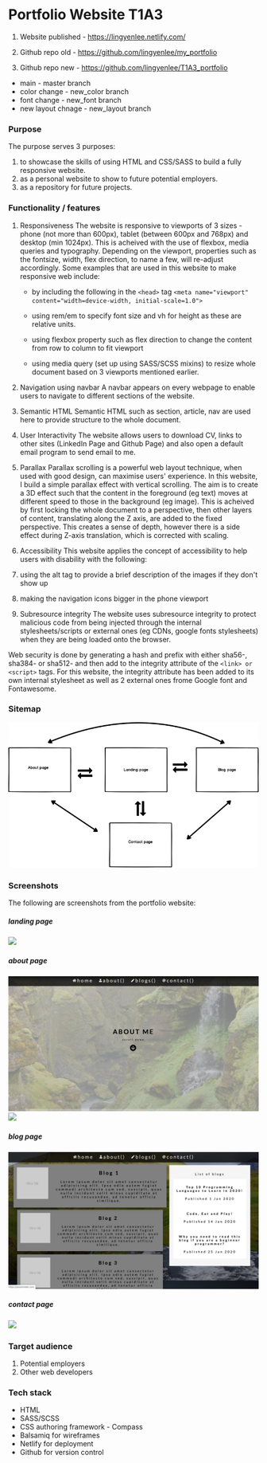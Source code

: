# Portfolio Website T1A3

1. Website published - https://lingyenlee.netlify.com/

2. Github repo  old - https://github.com/lingyenlee/my_portfolio

3. Github repo new - https://github.com/lingyenlee/T1A3_portfolio
- main - master branch
- color change - new_color branch
- font change - new_font branch
- new layout chnage - new_layout branch

### Purpose

The purpose serves 3 purposes:

1. to showcase the skills of using HTML and CSS/SASS to build a fully responsive website.
2. as a personal website to show to future potential employers.
3. as a repository for future projects.

### Functionality / features

1. Responsiveness
   The website is responsive to viewports of 3 sizes - phone (not more than 600px), tablet (between 600px and 768px) and desktop (min 1024px). This is acheived with the use of flexbox, media queries and typography. Depending on the viewport, properties such as the fontsize, width, flex direction, to name a few, will re-adjust accordingly. Some examples that are used in this website to make responsive web include:

   - by including the following in the `<head>` tag
     `<meta name="viewport" content="width=device-width, initial-scale=1.0">`

   - using rem/em to specify font size and vh for height as these are relative units.

   - using flexbox property such as flex direction to change the content from row to column to fit viewport

   - using media query (set up using SASS/SCSS mixins) to resize whole document based on 3 viewports mentioned earlier.

2) Navigation using navbar
   A navbar appears on every webpage to enable users to navigate to different sections of the website.

3) Semantic HTML
   Semantic HTML such as section, article, nav are used here to provide structure to the whole document.

4) User Interactivity
   The website allows users to download CV, links to other sites (LinkedIn Page and Github Page) and also open a default email program to send email to me.

5) Parallax
   Parallax scrolling is a powerful web layout technique, when used with good design, can maximise users' experience. In this website, I build a simple parallax effect with vertical scrolling. The aim is to create a 3D effect such that the content in the foreground (eg text) moves at different speed to those in the background (eg image). This is acheived by first locking the whole document to a perspective, then other layers of content, translating along the Z axis, are added to the fixed perspective. This creates a sense of depth, however there is a side effect during Z-axis translation, which is corrected with scaling.

6) Accessibility
   This website applies the concept of accessibility to help users with disability with the following:
7) using the alt tag to provide a brief description of the images if they don't show up
8) making the navigation icons bigger in the phone viewport

9) Subresource integrity
   The website uses subresource integrity to protect malicious code from being injected through the internal stylesheets/scripts or external ones (eg CDNs, google fonts stylesheets) when they are being loaded onto the browser.

Web security is done by generating a hash and prefix with either sha56-, sha384- or sha512- and then add to the integrity attribute of the `<link> or <script>` tags. For this website, the integrity attribute has been added to its own internal stylesheet as well as 2 external ones frome Google font and Fontawesome.

### Sitemap

![](docs/sitemap.png)

### Screenshots

The following are screenshots from the portfolio website:

##### landing page

![](docs/landing.png)

##### about page

![](docs/about1.png)
![](docs/about2.png)

##### blog page

![](docs/blog.png)

##### contact page

![](docs/contact.png)

### Target audience

1. Potential employers
2. Other web developers

### Tech stack

- HTML
- SASS/SCSS
- CSS authoring framework - Compass
- Balsamiq for wireframes
- Netlify for deployment
- Github for version control
